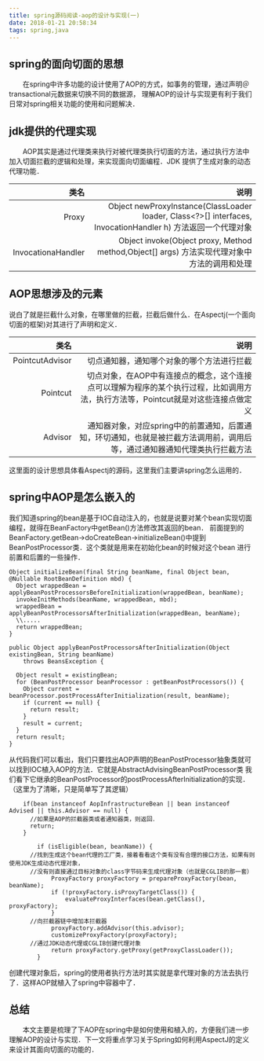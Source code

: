 ```yaml
---
title: spring源码阅读-aop的设计与实现(一)
date: 2018-01-21 20:58:34
tags: spring,java
---
```

## spring的面向切面的思想
　　在spring中许多功能的设计使用了AOP的方式，如事务的管理，通过声明＠transactional元数据来切换不同的数据源，
理解AOP的设计与实现更有利于我们日常对spring相关功能的使用和问题解决．
## jdk提供的代理实现
　　AOP其实是通过代理类来执行对被代理类执行切面的方法，通过执行方法中加入切面拦截的逻辑和处理，来实现面向切面编程．JDK
提供了生成对象的动态代理功能．

|类名|说明|
|---:|--:|
|Proxy|Object newProxyInstance(ClassLoader loader, Class<?>[] interfaces, InvocationHandler h) 方法返回一个代理对象|
|InvocationaHandler|Object invoke(Object proxy, Method method,Object[] args) 方法实现代理对象中方法的调用和处理|

## AOP思想涉及的元素
  说白了就是拦截什么对象，在哪里做的拦截，拦截后做什么．在Aspectj(一个面向切面的框架)对其进行了声明和定义．

|类名|说明|
|---:|--:|
|PointcutAdvisor|切点通知器，通知哪个对象的哪个方法进行拦截|
|Pointcut|切点对象，在AOP中有连接点的概念，这个连接点可以理解为程序的某个执行过程，比如调用方法，执行方法等，Pointcut就是对这些连接点做定义|
|Advisor|通知器对象，对应spring中的前置通知，后置通知，环切通知，也就是被拦截方法调用前，调用后等，通过通知器通知代理类执行拦截方法|
这里面的设计思想具体看Aspectj的源码，这里我们主要讲spring怎么运用的．

## spring中AOP是怎么嵌入的
  我们知道spring的bean是基于IOC自动注入的，也就是说要对某个bean实现切面编程，就得在BeanFactory中getBean()方法修改其返回的bean．
前面提到的BeanFactory.getBean->doCreateBean->initializeBean()中提到BeanPostProcessor类．这个类就是用来在初始化bean的时候对这个bean
进行前置和后置的一些操作．
```
Object initializeBean(final String beanName, final Object bean, @Nullable RootBeanDefinition mbd) {
  Object wrappedBean = applyBeanPostProcessorsBeforeInitialization(wrappedBean, beanName);
  invokeInitMethods(beanName, wrappedBean, mbd);
  wrappedBean = applyBeanPostProcessorsAfterInitialization(wrappedBean, beanName);
  \\.....
  return wrappedBean;
}

public Object applyBeanPostProcessorsAfterInitialization(Object existingBean, String beanName)
    throws BeansException {

  Object result = existingBean;
  for (BeanPostProcessor beanProcessor : getBeanPostProcessors()) {
    Object current = beanProcessor.postProcessAfterInitialization(result, beanName);
    if (current == null) {
      return result;
    }
    result = current;
  }
  return result;
}
```
从代码我们可以看出，我们只要找出AOP声明的BeanPostProcessor抽象类就可以找到IOC植入AOP的方法．它就是AbstractAdvisingBeanPostProcessor类
我们看下它继承的BeanPostProcessor的postProcessAfterInitialization的实现．（这里为了清晰，只是简单写了其逻辑）
```
    if(bean instanceof AopInfrastructureBean || bean instanceof Advised || this.Advisor == null) {
      //如果是AOP的拦截器类或者通知器类，则返回．
      return;
    }

		if (isEligible(bean, beanName)) {
      //找到生成这个bean代理的工厂类，接着看看这个类有没有合理的接口方法，如果有则使用JDK生成动态代理对象，
      //没有则直接通过目标对象的class字节码来生成代理对象（也就是CGLIB的那一套）
			ProxyFactory proxyFactory = prepareProxyFactory(bean, beanName);
			if (!proxyFactory.isProxyTargetClass()) {
				evaluateProxyInterfaces(bean.getClass(), proxyFactory);
			}
      //向拦截器链中增加本拦截器
			proxyFactory.addAdvisor(this.advisor);
			customizeProxyFactory(proxyFactory);
      //通过JDK动态代理或CGLIB创建代理对象
			return proxyFactory.getProxy(getProxyClassLoader());
		}

```
创建代理对象后，spring的使用者执行方法时其实就是拿代理对象的方法去执行了．这样AOP就植入了spring中容器中了．

## 总结
　　本文主要是梳理了下AOP在spring中是如何使用和植入的，方便我们进一步理解AOP的设计与实现．下一文将重点学习关于Spring如何利用AspectJ的定义来设计其面向切面的功能的．

